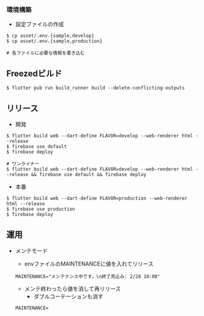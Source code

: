 ### 環境構築
* 設定ファイルの作成

```
$ cp asset/.env.{sample,develop}
$ cp asset/.env.{sample,production}

# 各ファイルに必要な情報を書き込む
```

## Freezedビルド
```
$ flutter pub run build_runner build --delete-conflicting-outputs
```

## リリース
* 開発

```
$ flutter build web --dart-define FLAVOR=develop --web-renderer html --release
$ firebase use default
$ firebase deploy

# ワンライナー
$ flutter build web --dart-define FLAVOR=develop --web-renderer html --release && firebase use default && firebase deploy
```

* 本番

```
$ flutter build web --dart-define FLAVOR=production --web-renderer html --release
$ firebase use production
$ firebase deploy
```

## 運用
* メンテモード
    * envファイルのMAINTENANCEに値を入れてリリース

    ```
    MAINTENANCE="メンテナンス中です。\n終了見込み: 2/28 10:00"
    ```

    * メンテ終わったら値を消して再リリース
        * ダブルコーテーションも消す

    ```
    MAINTENANCE=
    ```